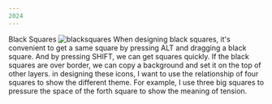 ```yaml
---
2024 
---
```

Black Squares
![blacksquares](/w04s1/blacksquares.jpg)
When designing black squares, it's convenient to get a same square by pressing ALT and dragging a black square. And by pressing SHIFT, we can get squares quickly. If the black squares are over border, we can copy a background and set it on the top of other layers.
in designing these icons, I want to use the relationship of four squares to show the different theme. For example, I use three big squares to pressure the space of the forth square to show the meaning of tension.

